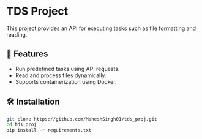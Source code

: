 # TDS Project

This project provides an API for executing tasks such as file formatting and reading.

## 🚀 Features
- Run predefined tasks using API requests.
- Read and process files dynamically.
- Supports containerization using Docker.

## 🛠 Installation
```bash
git clone https://github.com/MaheshSingh01/tds_proj.git
cd tds_proj
pip install -r requirements.txt
